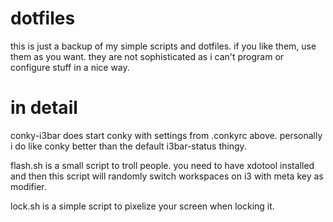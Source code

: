 # dotfiles

this is just a backup of my simple scripts and dotfiles. if you like them, use them as you want. they are not 
sophisticated as i can't program or configure stuff in a nice way.

# in detail
conky-i3bar does start conky with settings from .conkyrc above. personally i do like conky better than the 
default i3bar-status thingy.

flash.sh is a small script to troll people. you need to have xdotool installed and then this script will 
randomly switch workspaces on i3 with meta key as modifier.

lock.sh is a simple script to pixelize your screen when locking it.


